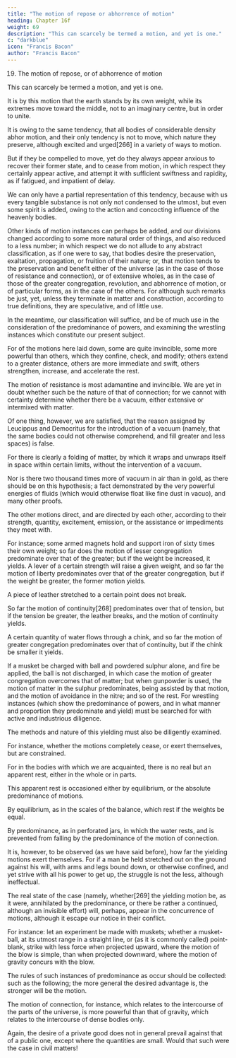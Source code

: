 ```yaml
---
title: "The motion of repose or abhorrence of motion"
heading: Chapter 16f
weight: 69
description: "This can scarcely be termed a motion, and yet is one."
c: "darkblue"
icon: "Francis Bacon"
author: "Francis Bacon"
---
```



19. The motion of repose, or of abhorrence of motion

This can scarcely be termed a motion, and yet is one.

It is by this motion that the earth stands by its own weight, while its extremes move toward the middle, not to an imaginary centre, but in order to unite. 

It is owing to the same tendency, that all bodies of considerable density abhor motion, and their only tendency is not to move, which nature they preserve, although excited and urged[266] in a variety of ways to motion.

But if they be compelled to move, yet do they always appear anxious to recover their former state, and to cease from motion, in which respect they certainly appear active, and attempt it with sufficient swiftness and rapidity, as if fatigued, and impatient of delay. 

We can only have a partial representation of this tendency, because with us every tangible substance is not only not condensed to the utmost, but even some spirit is added, owing to the action and concocting influence of the heavenly bodies.

<!-- We have now, therefore, exhibited the species, or simple elements of the motions, tendencies, and active powers, which are most universal in nature; and no small portion of natural science has been thus sketched out. We do not, however, deny that  -->

Other kinds of motion  instances can perhaps be added, and our divisions changed according to some more natural order of things, and also reduced to a less number; in which respect we do not allude to any abstract classification, as if one were to say, that bodies desire the preservation, exaltation, propagation, or fruition of their nature; or, that motion tends to the preservation and benefit either of the universe (as in the case of those of resistance and connection), or of extensive wholes, as in the case of those of the greater congregation, revolution, and abhorrence of motion, or of particular forms, as in the case of the others. For although such remarks be just, yet, unless they terminate in matter and construction, according to true definitions, they are speculative, and of little use. 

In the meantime, our classification will suffice, and be of much use in the consideration of the predominance of powers, and examining the wrestling instances which constitute our present subject.

For of the motions here laid down, some are quite invincible, some more powerful than others, which they confine, check, and modify; others extend to a greater distance, others are more immediate and swift, others strengthen, increase, and accelerate the rest.

The motion of resistance is most adamantine and invincible. We are yet in doubt whether such be the nature of that of connection; for we cannot with certainty determine whether there be a vacuum, either extensive or intermixed with matter. 

Of one thing, however, we are satisfied, that the reason assigned by Leucippus and Democritus for the introduction of a vacuum (namely, that the same bodies could not otherwise comprehend, and fill greater and less spaces) is false. 

For there is clearly a folding of matter, by which it wraps and unwraps itself in space within certain limits, without the intervention of a vacuum. 

Nor is there two thousand times more of vacuum in air than in gold, as there should be on this hypothesis; a fact demonstrated by the very powerful energies of fluids (which would otherwise float like fine dust in vacuo), and many other proofs. 

The other motions direct, and are directed by each other, according to their strength, quantity, excitement, emission, or the assistance or impediments they meet with.

For instance; some armed magnets hold and support iron of sixty times their own weight; so far does the motion of lesser congregation predominate over that of the greater; but if the weight be increased, it yields. A lever of a certain strength will raise a given weight, and so far the motion of liberty predominates over that of the greater congregation, but if the weight be greater, the former motion yields.

A piece of leather stretched to a certain point does not break.

So far the motion of continuity[268] predominates over that of tension, but if the tension be greater, the leather breaks, and the motion of continuity yields. 

A certain quantity of water flows through a chink, and so far the motion of greater congregation predominates over that of continuity, but if the chink be smaller it yields.

If a musket be charged with ball and powdered sulphur alone, and fire be applied, the ball is not discharged, in which case the motion of greater congregation overcomes that of matter; but when gunpowder is used, the motion of matter in the sulphur predominates, being assisted by that motion, and the motion of avoidance in the nitre; and so of the rest. For wrestling instances (which show the predominance of powers, and in what manner and proportion they predominate and yield) must be searched for with active and industrious diligence.

The methods and nature of this yielding must also be diligently examined.

For instance, whether the motions completely cease, or exert themselves, but are constrained. 

For in the bodies with which we are acquainted, there is no real but an apparent rest, either in the whole or in parts.

This apparent rest is occasioned either by equilibrium, or the absolute predominance of motions. 

By equilibrium, as in the scales of the balance, which rest if the weights be equal. 

By predominance, as in perforated jars, in which the water rests, and is prevented from falling by the predominance of the motion of connection. 

It is, however, to be observed (as we have said before), how far the yielding motions exert themselves. For if a man be held stretched out on the ground against his will, with arms and legs bound down, or otherwise confined, and yet strive with all his power to get up, the struggle is not the less, although ineffectual. 

The real state of the case (namely, whether[269] the yielding motion be, as it were, annihilated by the predominance, or there be rather a continued, although an invisible effort) will, perhaps, appear in the concurrence of motions, although it escape our notice in their conflict.

For instance: let an experiment be made with muskets; whether a musket-ball, at its utmost range in a straight line, or (as it is commonly called) point-blank, strike with less force when projected upward, where the motion of the blow is simple, than when projected downward, where the motion of gravity concurs with the blow.

The rules of such instances of predominance as occur should be collected: such as the following; the more general the desired advantage is, the stronger will be the motion.

The motion of connection, for instance, which relates to the intercourse of the parts of the universe, is more powerful than that of gravity, which relates to the intercourse of dense bodies only. 

Again, the desire of a private good does not in general prevail against that of a public one, except where the quantities are small. Would that such were the case in civil matters!
